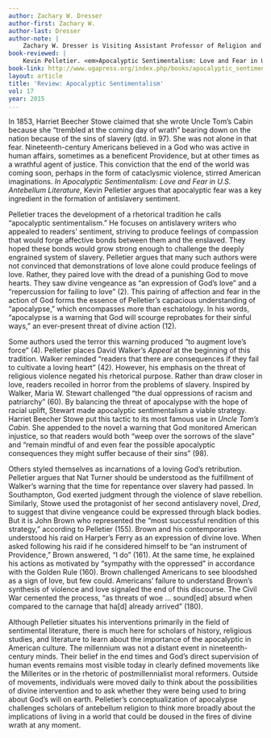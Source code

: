 ```yaml
---
author: Zachary W. Dresser
author-first: Zachary W.
author-last: Dresser
author-note: |
    Zachary W. Dresser is Visiting Assistant Professor of Religion and Culture at Virginia Tech.
book-reviewed: |
    Kevin Pelletier. <em>Apocalyptic Sentimentalism: Love and Fear in U.S. Antebellum Literature</em>. Athens and London: University of Georgia Press, 2015. xiv+256 pp. ISBN 978-0-8203-3948-1. 
book-link: http://www.ugapress.org/index.php/books/apocalyptic_sentimentalism
layout: article
title: 'Review: Apocalyptic Sentimentalism'
vol: 17
year: 2015
...
```


In 1853, Harriet Beecher Stowe claimed that she wrote Uncle Tom’s Cabin because she “trembled at the coming day of wrath” bearing down on the nation because of the sins of slavery (qtd. in 97). She was not alone in that fear. Nineteenth-century Americans believed in a God who was active in human affairs, sometimes as a beneficent Providence, but at other times as a wrathful agent of justice. This conviction that the end of the world was coming soon, perhaps in the form of cataclysmic violence, stirred American imaginations. *In Apocalyptic Sentimentalism: Love and Fear in U.S. Antebellum Literature*, Kevin Pelletier argues that apocalyptic fear was a key ingredient in the formation of antislavery sentiment.
 
Pelletier traces the development of a rhetorical tradition he calls “apocalyptic sentimentalism.” He focuses on antislavery writers who appealed to readers’ sentiment, striving to produce feelings of compassion that would forge affective bonds between them and the enslaved.  They hoped these bonds would grow strong enough to challenge the deeply engrained system of slavery. Pelletier argues that many such authors were not convinced that demonstrations of love alone could produce feelings of love. Rather, they paired love with the dread of a punishing God to move hearts. They saw divine vengeance as “an expression of God’s love” and a “repercussion for failing to love” (2). This pairing of affection and fear in the action of God forms the essence of Pelletier’s capacious understanding of “apocalypse,” which encompasses more than eschatology. In his words, “apocalypse is a warning that God will scourge reprobates for their sinful ways,” an ever-present threat of divine action (12). 

Some authors used the terror this warning produced “to augment love’s force” (4). Pelletier places David Walker’s *Appeal* at the beginning of this tradition. Walker reminded “readers that there are consequences if they fail to cultivate a loving heart” (42). However, his emphasis on the threat of religious violence negated his rhetorical purpose. Rather than draw closer in love, readers recoiled in horror from the problems of slavery. Inspired by Walker, Maria W. Stewart challenged “the dual oppressions of racism and patriarchy” (60). By balancing the threat of apocalypse with the hope of racial uplift, Stewart made apocalyptic sentimentalism a viable strategy. Harriet Beecher Stowe put this tactic to its most famous use in *Uncle Tom’s Cabin*. She appended to the novel a warning that God monitored American injustice, so that readers would both “weep over the sorrows of the slave” and “remain mindful of and even fear the possible apocalyptic consequences they might suffer because of their sins” (98). 

Others styled themselves as incarnations of a loving God’s retribution. Pelletier argues that Nat Turner should be understood as the fulfillment of Walker’s warning that the time for repentance over slavery had passed. In Southampton, God exerted judgment through the violence of slave rebellion. Similarly, Stowe used the protagonist of her second antislavery novel, *Dred*, to suggest that divine vengeance could be expressed through black bodies. But it is John Brown who represented the “most successful rendition of this strategy,” according to Pelletier (155). Brown and his contemporaries understood his raid on Harper’s Ferry as an expression of divine love. When asked following his raid if he considered himself to be “an instrument of Providence,” Brown answered, “I do” (161). At the same time, he explained his actions as motivated by “sympathy with the oppressed” in accordance with the Golden Rule (160). Brown challenged Americans to see bloodshed as a sign of love, but few could. Americans’ failure to understand Brown’s synthesis of violence and love signaled the end of this discourse. The Civil War cemented the process, “as threats of woe … sound[ed] absurd when compared to the carnage that ha[d] already arrived” (180).

Although Pelletier situates his interventions primarily in the field of sentimental literature, there is much here for scholars of history, religious studies, and literature to learn about the importance of the apocalyptic in American culture. The millennium was not a distant event in nineteenth-century minds. Their belief in the end times and God’s direct supervision of human events remains most visible today in clearly defined movements like the Millerites or in the rhetoric of postmillennialist moral reformers. Outside of movements, individuals were moved daily to think about the possibilities of divine intervention and to ask whether they were being used to bring about God’s will on earth. Pelletier’s conceptualization of apocalypse challenges scholars of antebellum religion to think more broadly about the implications of living in a world that could be doused in the fires of divine wrath at any moment. 
